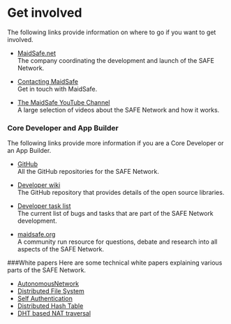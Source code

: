 # Get involved

The following links provide information on where to go if you want to get involved.

* [MaidSafe.net](http://www.maidsafe.net)<br/>
The company coordinating the development and launch of the SAFE Network.

* [Contacting MaidSafe](http://maidsafe.net/contact)<br />
Get in touch with MaidSafe.

* [The MaidSafe YouTube Channel](https://www.youtube.com/channel/UChDck5R_C9i6XTrS66tbwOw)<br/>
A large selection of videos about the SAFE Network and how it works.


### Core Developer and App Builder

The following links provide more information if you are a Core Developer or an App Builder.

* [GitHub](https://github.com/orgs/maidsafe)<br/>
All the GitHub repositories for the SAFE Network.

* [Developer wiki](https://github.com/maidsafe/MaidSafe/wiki)<br/>
The GitHub repository that provides details of the open source libraries.

* [Developer task list](https://www.pivotaltracker.com/n/projects/852817)<br />
The current list of bugs and tasks that are part of the SAFE Network development.

* [maidsafe.org](https://www.maidsafe.org/)<br />
A community run resource for questions, debate and research into all aspects of the SAFE Network.

###White papers
Here are some technical white papers explaining various parts of the SAFE Network.

* [AutonomousNetwork](https://github.com/maidsafe/MaidSafe/wiki/unpublished_papers/AutonomousNetwork.pdf?raw=true)
* [Distributed File System ](https://github.com/maidsafe/MaidSafe/wiki/unpublished_papers/MaidSafeDistributedFileSystem.pdf?raw=true)
* [Self Authentication](https://github.com/maidsafe/MaidSafe/wiki/unpublished_papers/SelfAuthentication.pdf?raw=true)
* [Distributed Hash Table](https://github.com/maidsafe/MaidSafe/wiki/unpublished_papers/MaidSafeDistributedHashTable.pdf?raw=true)
* [DHT based NAT traversal](https://github.com/maidsafe/MaidSafe/wiki/unpublished_papers/DHTbasedNATTraversal.pdf?raw=true)
